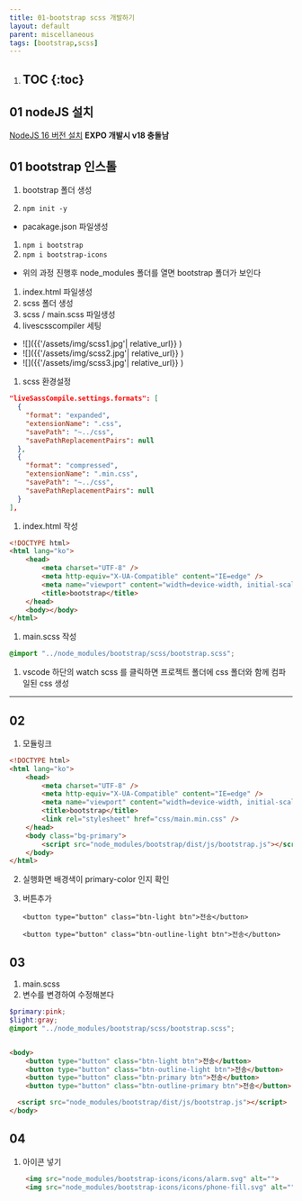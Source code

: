 ```yaml
---
title: 01-bootstrap scss 개발하기
layout: default
parent: miscellaneous
tags: [bootstrap,scss]
---
```


1. TOC
   {:toc}
   --

## 01 nodeJS 설치
[NodeJS 16 버전 설치](https://nodejs.org/dist/latest-v16.x/)
  **EXPO 개발시 v18 충돌남**

## 01 bootstrap 인스톨

1. bootstrap 폴더 생성

1. `npm init -y`

- pacakage.json 파일생성

1. `npm i bootstrap`
1. `npm i bootstrap-icons`

- 위의 과정 진행후 node_modules 폴더를 열면 bootstrap 폴더가 보인다

1. index.html 파일생성
1. scss 폴더 생성
1. scss / main.scss 파일생성
1. livescsscompiler 세팅

- ![]({{'/assets/img/scss1.jpg'| relative_url}} )
- ![]({{'/assets/img/scss2.jpg'| relative_url}} )
- ![]({{'/assets/img/scss3.jpg'| relative_url}} )

1. scss 환경설정

```json
"liveSassCompile.settings.formats": [
  {
    "format": "expanded",
    "extensionName": ".css",
    "savePath": "~../css",
    "savePathReplacementPairs": null
  },
  {
    "format": "compressed",
    "extensionName": ".min.css",
    "savePath": "~../css",
    "savePathReplacementPairs": null
  }
],
```

1. index.html 작성

```html
<!DOCTYPE html>
<html lang="ko">
	<head>
		<meta charset="UTF-8" />
		<meta http-equiv="X-UA-Compatible" content="IE=edge" />
		<meta name="viewport" content="width=device-width, initial-scale=1.0" />
		<title>bootstrap</title>
	</head>
	<body></body>
</html>
```

1. main.scss 작성

```scss
@import "../node_modules/bootstrap/scss/bootstrap.scss";
```

1. vscode 하단의 watch scss 를 클릭하면 프로젝트 폴더에 css 폴더와 함께 컴파일된 css 생성

---

## 02

1. 모듈링크

```html
<!DOCTYPE html>
<html lang="ko">
	<head>
		<meta charset="UTF-8" />
		<meta http-equiv="X-UA-Compatible" content="IE=edge" />
		<meta name="viewport" content="width=device-width, initial-scale=1.0" />
		<title>bootstrap</title>
		<link rel="stylesheet" href="css/main.min.css" />
	</head>
	<body class="bg-primary">
		<script src="node_modules/bootstrap/dist/js/bootstrap.js"></script>
	</body>
</html>
```

2. 실행화면 배경색이 primary-color 인지 확인

3. 버튼추가

   `<button type="button" class="btn-light btn">전송</button>`

   `<button type="button" class="btn-outline-light btn">전송</button>`


## 03

1. main.scss
1. 변수를 변경하여 수정해본다

```scss
$primary:pink;
$light:gray;
@import "../node_modules/bootstrap/scss/bootstrap.scss";

```

```html

<body>
    <button type="button" class="btn-light btn">전송</button>
    <button type="button" class="btn-outline-light btn">전송</button>
    <button type="button" class="btn-primary btn">전송</button>
    <button type="button" class="btn-outline-primary btn">전송</button>

  <script src="node_modules/bootstrap/dist/js/bootstrap.js"></script>
</body>


```

## 04

1. 아이콘 넣기

```html
    <img src="node_modules/bootstrap-icons/icons/alarm.svg" alt="">
    <img src="node_modules/bootstrap-icons/icons/phone-fill.svg" alt="">
```
